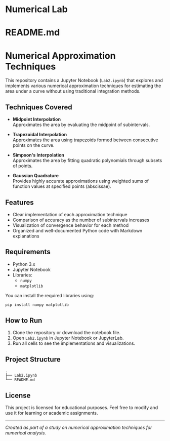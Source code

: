 # Numerical Lab

# README.md

# Numerical Approximation Techniques

This repository contains a Jupyter Notebook (`Lab2.ipynb`) that explores and implements various numerical approximation techniques for estimating the area under a curve without using traditional integration methods.

## Techniques Covered

- **Midpoint Interpolation**  
  Approximates the area by evaluating the midpoint of subintervals.

- **Trapezoidal Interpolation**  
  Approximates the area using trapezoids formed between consecutive points on the curve.

- **Simpson's Interpolation**  
  Approximates the area by fitting quadratic polynomials through subsets of points.

- **Gaussian Quadrature**  
  Provides highly accurate approximations using weighted sums of function values at specified points (abscissae).

## Features
- Clear implementation of each approximation technique
- Comparison of accuracy as the number of subintervals increases
- Visualization of convergence behavior for each method
- Organized and well-documented Python code with Markdown explanations

## Requirements
- Python 3.x
- Jupyter Notebook
- Libraries:
  - `numpy`
  - `matplotlib`

You can install the required libraries using:
```bash
pip install numpy matplotlib
```

## How to Run
1. Clone the repository or download the notebook file.
2. Open `Lab2.ipynb` in Jupyter Notebook or JupyterLab.
3. Run all cells to see the implementations and visualizations.

## Project Structure
```
.
├── Lab2.ipynb
└── README.md
```

## License
This project is licensed for educational purposes. Feel free to modify and use it for learning or academic assignments.

---

*Created as part of a study on numerical approximation techniques for numerical analysis.*


